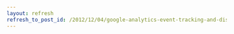 ```yaml
---
layout: refresh
refresh_to_post_id: /2012/12/04/google-analytics-event-tracking-and-discovery-tools
---
```

